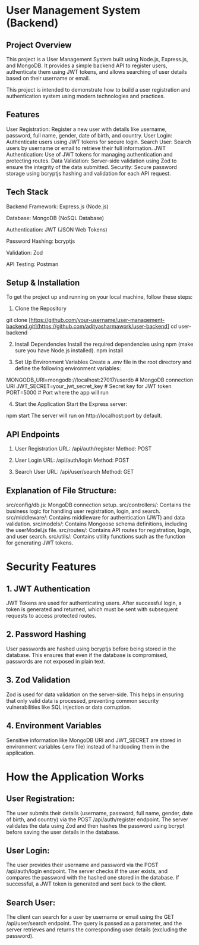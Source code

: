 # User Management System (Backend)
## Project Overview
This project is a User Management System built using Node.js, Express.js, and MongoDB. It provides a simple backend API to register users, authenticate them using JWT tokens, and allows searching of user details based on their username or email.

This project is intended to demonstrate how to build a user registration and authentication system using modern technologies and practices.

## Features
User Registration: Register a new user with details like username, password, full name, gender, date of birth, and country.
User Login: Authenticate users using JWT tokens for secure login.
Search User: Search users by username or email to retrieve their full information.
JWT Authentication: Use of JWT tokens for managing authentication and protecting routes.
Data Validation: Server-side validation using Zod to ensure the integrity of the data submitted.
Security: Secure password storage using bcryptjs hashing and validation for each API request.


## Tech Stack

Backend Framework: Express.js (Node.js)

Database: MongoDB (NoSQL Database)

Authentication: JWT (JSON Web Tokens)

Password Hashing: bcryptjs

Validation: Zod

API Testing: Postman


## Setup & Installation
To get the project up and running on your local machine, follow these steps:

1. Clone the Repository

git clone [https://github.com/your-username/user-management-backend.git](https://github.com/adityasharmawork/user-backend]
cd user-backend

2. Install Dependencies
Install the required dependencies using npm (make sure you have Node.js installed).
npm install

3. Set Up Environment Variables
Create a .env file in the root directory and define the following environment variables:

MONGODB_URI=mongodb://localhost:27017/userdb      # MongoDB connection URI
JWT_SECRET=your_jwt_secret_key                    # Secret key for JWT token
PORT=5000                                          # Port where the app will run

4. Start the Application
Start the Express server:

npm start
The server will run on http://localhost:port by default.

## API Endpoints

1. User Registration
URL: /api/auth/register
Method: POST

2. User Login
URL: /api/auth/login
Method: POST

3. Search User
URL: /api/user/search
Method: GET


## Explanation of File Structure:
src/config/db.js: MongoDB connection setup.
src/controllers/: Contains the business logic for handling user registration, login, and search.
src/middleware/: Contains middleware for authentication (JWT) and data validation.
src/models/: Contains Mongoose schema definitions, including the userModel.js file.
src/routes/: Contains API routes for registration, login, and user search.
src/utils/: Contains utility functions such as the function for generating JWT tokens.

# Security Features
## 1. JWT Authentication
JWT Tokens are used for authenticating users. After successful login, a token is generated and returned, which must be sent with subsequent requests to access protected routes.

## 2. Password Hashing
User passwords are hashed using bcryptjs before being stored in the database. This ensures that even if the database is compromised, passwords are not exposed in plain text.

## 3. Zod Validation
Zod is used for data validation on the server-side. This helps in ensuring that only valid data is processed, preventing common security vulnerabilities like SQL injection or data corruption.

## 4. Environment Variables
Sensitive information like MongoDB URI and JWT_SECRET are stored in environment variables (.env file) instead of hardcoding them in the application.


# How the Application Works
## User Registration:

The user submits their details (username, password, full name, gender, date of birth, and country) via the POST /api/auth/register endpoint.
The server validates the data using Zod and then hashes the password using bcrypt before saving the user details in the database.

## User Login:

The user provides their username and password via the POST /api/auth/login endpoint.
The server checks if the user exists, and compares the password with the hashed one stored in the database. If successful, a JWT token is generated and sent back to the client.

## Search User:

The client can search for a user by username or email using the GET /api/user/search endpoint.
The query is passed as a parameter, and the server retrieves and returns the corresponding user details (excluding the password).
